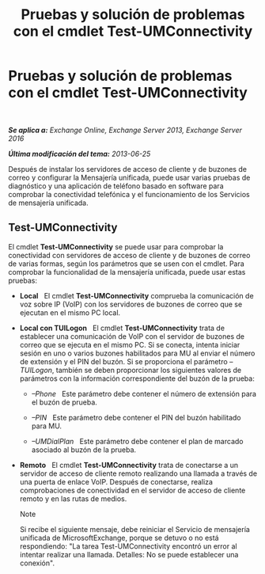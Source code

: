﻿---
title: 'Pruebas y solución de problemas con el cmdlet Test-UMConnectivity'
TOCTitle: Pruebas y solución de problemas con el cmdlet Test-UMConnectivity
ms:assetid: 08e67a99-e37f-4afd-bd58-455b62580af7
ms:mtpsurl: https://technet.microsoft.com/es-es/library/Aa995978(v=EXCHG.150)
ms:contentKeyID: 56271495
ms.date: 05/22/2018
mtps_version: v=EXCHG.150
ms.translationtype: MT
---

# Pruebas y solución de problemas con el cmdlet Test-UMConnectivity

 

_**Se aplica a:** Exchange Online, Exchange Server 2013, Exchange Server 2016_

_**Última modificación del tema:** 2013-06-25_

Después de instalar los servidores de acceso de cliente y de buzones de correo y configurar la Mensajería unificada, puede usar varias pruebas de diagnóstico y una aplicación de teléfono basado en software para comprobar la conectividad telefónica y el funcionamiento de los Servicios de mensajería unificada.

## Test-UMConnectivity

El cmdlet **Test-UMConnectivity** se puede usar para comprobar la conectividad con servidores de acceso de cliente y de buzones de correo de varias formas, según los parámetros que se usen con el cmdlet. Para comprobar la funcionalidad de la mensajería unificada, puede usar estas pruebas:

  - **Local**   El cmdlet **Test-UMConnectivity** comprueba la comunicación de voz sobre IP (VoIP) con los servidores de buzones de correo que se ejecutan en el mismo PC local.

  - **Local con TUILogon**   El cmdlet **Test-UMConnectivity** trata de establecer una comunicación de VoIP con el servidor de buzones de correo que se ejecuta en el mismo PC. Si se conecta, intenta iniciar sesión en uno o varios buzones habilitados para MU al enviar el número de extensión y el PIN del buzón. Si se proporciona el parámetro *–TUILogon*, también se deben proporcionar los siguientes valores de parámetros con la información correspondiente del buzón de la prueba:
    
      - *–Phone*   Este parámetro debe contener el número de extensión para el buzón de prueba.
    
      - *–PIN*   Este parámetro debe contener el PIN del buzón habilitado para MU.
    
      - *–UMDialPlan*   Este parámetro debe contener el plan de marcado asociado al buzón de la prueba.

  - **Remoto**   El cmdlet **Test-UMConnectivity** trata de conectarse a un servidor de acceso de cliente remoto realizando una llamada a través de una puerta de enlace VoIP. Después de conectarse, realiza comprobaciones de conectividad en el servidor de acceso de cliente remoto y en las rutas de medios.
    

    > [!NOTE]
    > Si recibe el siguiente mensaje, debe reiniciar el Servicio de mensajería unificada de MicrosoftExchange, porque se detuvo o no está respondiendo: "La tarea Test-UMConnectivity encontró un error al intentar realizar una llamada. Detalles: No se puede establecer una conexión".


